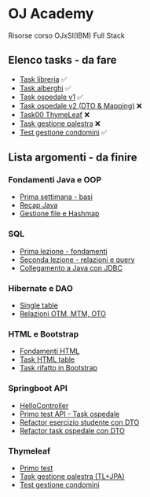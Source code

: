 # OJ Academy

Risorse corso OJxSI(IBM) Full Stack 

## Elenco tasks - da fare
 - [Task libreria](https://github.com/vincenzo261003/ojacademy/tree/main/Week3/Giorno%203/Task01) ✅
 - [Task alberghi](https://github.com/vincenzo261003/ojacademy/tree/main/Week3/Giorno%204/Task02Alberghi) ✅
 - [Task ospedale v1](https://github.com/vincenzo261003/ojacademy/tree/main/Week4/Giorno%202/Task03) ✅
 - [Task ospedale v2 (DTO & Mapping)](https://github.com/vincenzo261003/ojacademy/tree/main/Week4/Giorno%203/Ospedale%20pt2) ❌
 - [Task00 ThymeLeaf](https://github.com/vincenzo261003/ojacademy/tree/main/Week4/Giorno%204/task00ThymeLeaf) ❌
 - [Task gestione palestra](https://github.com/vincenzo261003/ojacademy/tree/main/Week4/Giorno%205/GestionePalestra) ❌
 - [Test gestione condomini](https://github.com/vincenzo261003/ojacademy/tree/main/Week5/Giorno%204) ✅

## Lista argomenti - da finire
 
### Fondamenti Java e OOP
 - [Prima settimana - basi](https://github.com/vincenzo261003/ojacademy/tree/main/Week1)
 - [Recap Java](https://github.com/vincenzo261003/ojacademy/tree/main/Week2/Giorno1/JavaRecap)
 - [Gestione file e Hashmap](https://github.com/vincenzo261003/ojacademy/tree/main/Week2/Giorno4/Gestione%20file%20e%20hashmap)
 
### SQL
 - [Prima lezione - fondamenti](https://github.com/vincenzo261003/ojacademy/tree/main/Week2/Giorno1/SQL)
 - [Seconda lezione - relazioni e query](https://github.com/vincenzo261003/ojacademy/tree/main/Week2/Giorno2)
 - [Collegamento a Java con JDBC](https://github.com/vincenzo261003/ojacademy/tree/main/Week2/Giorno3)

### Hibernate e DAO
 - [Single table](https://github.com/vincenzo261003/ojacademy/tree/main/Week3/Giorno%203)
 - [Relazioni OTM, MTM, OTO](https://github.com/vincenzo261003/ojacademy/tree/main/Week3/Giorno%204)

### HTML e Bootstrap
 - [Fondamenti HTML](https://github.com/vincenzo261003/ojacademy/blob/main/Week3/Giorno%205/HTML/index.html)
 - [Task HTML table](https://github.com/vincenzo261003/ojacademy/tree/main/Week4/Giorno%201/task01html)
 - [Task rifatto in Bootstrap](https://github.com/vincenzo261003/ojacademy/tree/main/Week4/Giorno%201/bs)

### Springboot API
 - [HelloController](https://github.com/vincenzo261003/ojacademy/tree/main/Week4/Giorno%201/SpringTest)
 - [Primo test API - Task ospedale](https://github.com/vincenzo261003/ojacademy/tree/main/Week4/Giorno%202)
 - [Refactor esercizio studente con DTO](https://github.com/vincenzo261003/ojacademy/tree/main/Week4/Giorno%203/SpringStudenteRefactor)
 - [Refactor task ospedale con DTO](https://github.com/vincenzo261003/ojacademy/tree/main/Week4/Giorno%203/Ospedale%20pt2)

### Thymeleaf 
 - [Primo test](https://github.com/vincenzo261003/ojacademy/tree/main/Week4/Giorno%204/task00ThymeLeaf)
 - [Task gestione palestra (TL+JPA)](https://github.com/vincenzo261003/ojacademy/tree/main/Week4/Giorno%205/GestionePalestra)
 - [Test gestione condomini](https://github.com/vincenzo261003/ojacademy/tree/main/Week5/Giorno%204)
